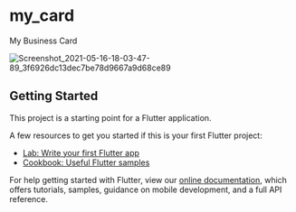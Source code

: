 # my_card

My Business Card

![Screenshot_2021-05-16-18-03-47-89_3f6926dc13dec7be78d9667a9d68ce89](https://user-images.githubusercontent.com/51168410/118397377-42033c00-b671-11eb-9ef1-3c87297bcc02.png)


## Getting Started

This project is a starting point for a Flutter application.

A few resources to get you started if this is your first Flutter project:

- [Lab: Write your first Flutter app](https://flutter.dev/docs/get-started/codelab)
- [Cookbook: Useful Flutter samples](https://flutter.dev/docs/cookbook)

For help getting started with Flutter, view our
[online documentation](https://flutter.dev/docs), which offers tutorials,
samples, guidance on mobile development, and a full API reference.

